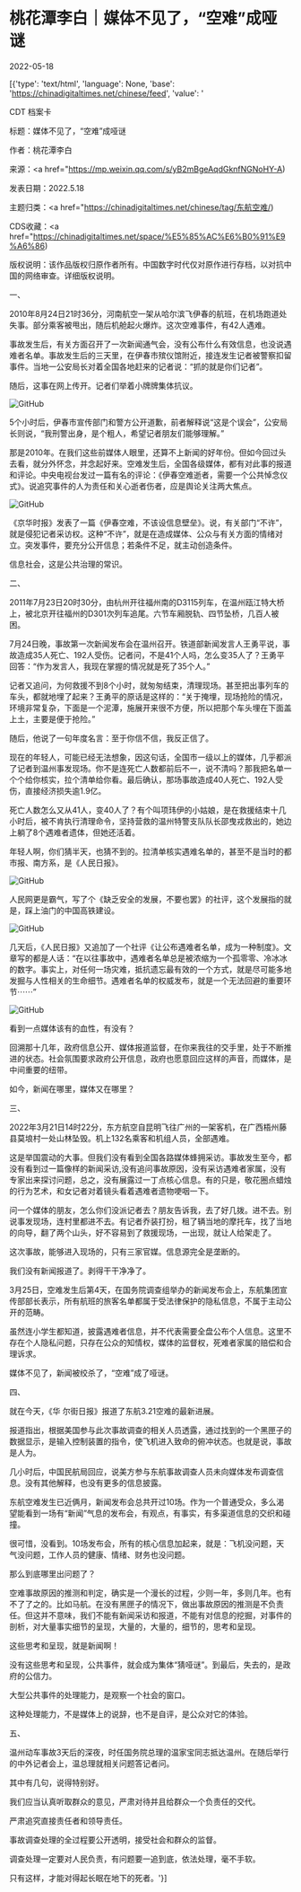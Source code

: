 # 桃花潭李白｜媒体不见了，“空难”成哑谜

2022-05-18

[{'type': 'text/html', 'language': None, 'base': 'https://chinadigitaltimes.net/chinese/feed', 'value': '













CDT 档案卡

标题：媒体不见了，“空难”成哑谜

作者：桃花潭李白

来源：<a href="https://mp.weixin.qq.com/s/yB2mBgeAqdGknfNGNoHY-A)

发表日期：2022.5.18

主题归类：<a href="https://chinadigitaltimes.net/chinese/tag/东航空难/)

CDS收藏：<a href="https://chinadigitaltimes.net/space/%E5%85%AC%E6%B0%91%E9%A6%86)

版权说明：该作品版权归原作者所有。中国数字时代仅对原作进行存档，以对抗中国的网络审查。详细版权说明。





一、

2010年8月24日21时36分，河南航空一架从哈尔滨飞伊春的航班，在机场跑道处失事。部分乘客被甩出，随后机舱起火爆炸。这次空难事件，有42人遇难。

事故发生后，有关方面召开了一次新闻通气会，没有公布什么有效信息，也没说遇难者名单。事故发生后的三天里，在伊春市殡仪馆附近，接连发生记者被警察扣留事件。当地一公安局长对着全国各地赶来的记者说：“抓的就是你们记者”。

随后，这事在网上传开。记者们举着小牌牌集体抗议。

![GitHub](https://chinadigitaltimes.net/chinese/files/2022/05/post-681621-62853f7542e7b.)

5个小时后，伊春市宣传部门和警方公开道歉，前者解释说“这是个误会”，公安局长则说，“我刑警出身，是个粗人，希望记者朋友们能够理解。”

那是2010年。在我们这些前媒体人眼里，还算不上新闻的好年份。但如今回过头去看，就分外怀念，并念起好来。空难发生后，全国各级媒体，都有对此事的报道和评论。中央电视台发过一篇有名的评论：《伊春空难逝者，需要一个公共悼念仪式》。说追究事件的人为责任和关心逝者伤者，应是舆论关注两大焦点。

![GitHub](https://chinadigitaltimes.net/chinese/files/2022/05/post-681621-62853f754e465.)

《京华时报》发表了一篇《伊春空难，不该设信息壁垒》。说，有关部门“不许”，就是侵犯记者采访权。这种“不许”，就是在造成媒体、公众与有关方面的情绪对立。突发事件，要充分公开信息；若条件不足，就主动创造条件。

信息社会，这是公共治理的常识。

二、

2011年7月23日20时30分，由杭州开往福州南的D3115列车，在温州瓯江特大桥上，被北京开往福州的D301次列车追尾。六节车厢脱轨、四节坠桥，几百人被困。

7月24日晚，事故第一次新闻发布会在温州召开。铁道部新闻发言人王勇平说，事故造成35人死亡、192人受伤。记者问，不是41个人吗，怎么变35人了？王勇平回答：“作为发言人，我现在掌握的情况就是死了35个人。”

记者又追问，为何救援不到8个小时，就匆匆结束，清理现场。甚至把出事列车的车头，都就地埋了起来？王勇平的原话是这样的：“关于掩埋，现场抢险的情况，环境非常复杂，下面是一个泥潭，施展开来很不方便，所以把那个车头埋在下面盖上土，主要是便于抢险。”

随后，他说了一句年度名言：至于你信不信，我反正信了。

现在的年轻人，可能已经无法想象，因这句话，全国市一级以上的媒体，几乎都派了记者到温州事发现场。你不是连死亡人数都前后不一，说不清吗？那我把名单一个个给你核实，拉个清单给你看。最后确认，那场事故造成40人死亡、192人受伤，直接经济损失逾1.9亿。

死亡人数怎么又从41人，变40人了？有个叫项玮伊的小姑娘，是在救援结束十几小时后，被不肯执行清理命令，坚持营救的温州特警支队队长邵曳戎救出的，她边上躺了8个遇难者遗体，但她还活着。

年轻人啊，你们猜半天，也猜不到的。拉清单核实遇难名单的，甚至不是当时的都市报、南方系，是《人民日报》。

![GitHub](https://chinadigitaltimes.net/chinese/files/2022/05/post-681621-62853f7556ea6.)

人民网更是霸气，写了个《缺乏安全的发展，不要也罢》的社评，这个发展指的就是，踩上油门的中国高铁建设。

![GitHub](https://chinadigitaltimes.net/chinese/files/2022/05/post-681621-62853f7561d32.)

几天后，《人民日报》又追加了一个社评《让公布遇难者名单，成为一种制度》。文章写的都是人话：“在以往事故中，遇难者名单总是被浓缩为一个孤零零、冷冰冰的数字。事实上，对任何一场灾难，抵抗遗忘最有效的一个方式，就是尽可能多地发掘与人性相关的生命细节。遇难者名单的权威发布，就是一个无法回避的重要环节⋯⋯”

![GitHub](https://chinadigitaltimes.net/chinese/files/2022/05/post-681621-62853f756bdb5.)

看到一点媒体该有的血性，有没有？

回溯那十几年，政府信息公开、媒体报道监督，在你来我往的交手里，处于不断推进的状态。社会氛围要求政府公开信息，政府也愿意回应这样的声音，而媒体，是中间重要的纽带。

如今，新闻在哪里，媒体又在哪里？

三、

2022年3月21日14时22分，东方航空自昆明飞往广州的一架客机，在广西梧州藤县莫埌村一处山林坠毁。机上132名乘客和机组人员，全部遇难。

这是举国震动的大事。但我们没有看到全国各路媒体蜂拥采访。事故发生至今，都没有看到过一篇像样的新闻采访,没有追问事故原因，没有采访遇难者家属，没有专家出来探讨问题，总之，没有展露过一丁点核心信息。有的只是，敬花圈点蜡烛的行为艺术，和女记者对着镜头看着遇难者遗物哽咽一下。

问一个媒体的朋友，怎么你们没派记者去？朋友告诉我，去了好几拨。进不去。别说事发现场，连村里都进不去。有记者乔装打扮，租了辆当地的摩托车，找了当地的向导，翻了两个山头，好不容易到了救援现场，一出现，就让人给架走了。

这次事故，能够进入现场的，只有三家官媒。信息源完全是垄断的。

我们没有新闻报道了。剥得干干净净了。

3月25日，空难发生后第4天，在国务院调查组举办的新闻发布会上，东航集团宣传部部长表示，所有航班的旅客名单都属于受法律保护的隐私信息，不属于主动公开的范畴。

虽然连小学生都知道，披露遇难者信息，并不代表需要全盘公布个人信息。这里不存在个人隐私问题，只存在公众的知情权，媒体的监督权，死难者家属的赔偿和合理诉求。

媒体不见了，新闻被绞杀了，“空难”成了哑谜。

四、

就在今天，《华 尔街日报》报道了东航3.21空难的最新进展。

报道指出，根据美国参与此次事故调查的相关人员透露，通过找到的一个黑匣子的数据显示，是输入控制装置的指令，使飞机进入致命的俯冲状态。也就是说，事故是人为。

几小时后，中国民航局回应，说美方参与东航事故调查人员未向媒体发布调查信息。没有其他解释，也没有更多的信息披露。

东航空难发生已近俩月，新闻发布会总共开过10场。作为一个普通受众，多么渴望能看到一场有“新闻”气息的发布会，有观点，有事实，有多渠道信息的交织和碰撞。

很可惜，没看到。10场发布会，所有的核心信息加起来，就是：飞机没问题，天气没问题，工作人员的健康、情绪、财务也没问题。

那么到底哪里出问题了？

空难事故原因的推测和判定，确实是一个漫长的过程，少则一年，多则几年。也有不了了之的。比如马航。在没有黑匣子的情况下，做出事故原因的推测是不负责任。但这并不意味，我们不能有新闻采访和报道，不能有对信息的挖掘，对事件的剖析，对大量事实细节的呈现，大量的，大量的，细节的，思考和呈现。

这些思考和呈现，就是新闻啊！

没有这些思考和呈现，公共事件，就会成为集体“猜哑谜”。到最后，失去的，是政府的公信力。

大型公共事件的处理能力，是观察一个社会的窗口。

这种处理能力，不是媒体上的说辞，也不是自评，是公众对它的体验。

五、

温州动车事故3天后的深夜，时任国务院总理的温家宝同志抵达温州。在随后举行的中外记者会上，温总理就相关问题答记者问。

其中有几句，说得特别好。

我们应当认真听取群众的意见，严肃对待并且给群众一个负责任的交代。

严肃追究直接责任者和领导责任。

事故调查处理的全过程要公开透明，接受社会和群众的监督。

调查处理一定要对人民负责，有问题要一追到底，依法处理，毫不手软。

只有这样，才能对得起长眠在地下的死者。'}]